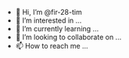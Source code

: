 - 👋 Hi, I’m @fir-28-tim
- 👀 I’m interested in ...
- 🌱 I’m currently learning ...
- 💞️ I’m looking to collaborate on ...
- 📫 How to reach me ...

<!---
fir-28-tim/fir-28-tim is a ✨ special ✨ repository because its `README.md` (this file) appears on your GitHub profile.
You can click the Preview link to take a look at your changes.
--->
